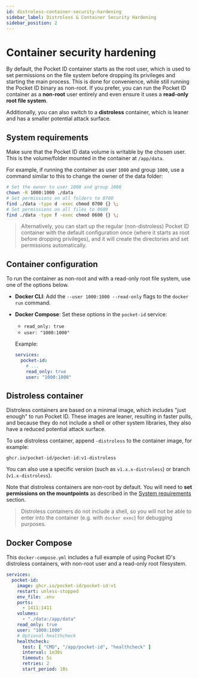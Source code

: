 ```yaml
---
id: distroless-container-security-hardening
sidebar_label: Distroless & Container Security Hardening
sidebar_position: 2
---
```


# Container security hardening

By default, the Pocket ID container starts as the root user, which is used to set permissions on the file system before dropping its privileges and starting the main process. This is done for convenience, while still running the Pocket ID binary as non-root. If you prefer, you can run the Pocket ID container as a **non-root** user entirely and even ensure it uses a **read-only root file system**.

Additionally, you can also switch to a **distroless** container, which is leaner and has a smaller potential attack surface.

## System requirements

Make sure that the Pocket ID data volume is writable by the chosen user. This is the volume/folder mounted in the container at `/app/data`.

For example, if running the container as user `1000` and group `1000`, use a command similar to this to change the owner of the data folder:

```sh
# Set the owner to user 1000 and group 1000
chown -R 1000:1000 ./data
# Set permissions on all folders to 0700
find ./data -type d -exec chmod 0700 {} \;
# Set permissions on all files to 0600
find ./data -type f -exec chmod 0600 {} \;
```

> Alternatively, you can start up the regular (non-distroless) Pocket ID container with the default configuration once (where it starts as root before dropping privileges), and it will create the directories and set permissions automatically.

## Container configuration

To run the container as non-root and with a read-only root file system, use one of the options below.

- **Docker CLI**: Add the `--user 1000:1000 --read-only` flags to the `docker run` command.
- **Docker Compose**: Set these options in the `pocket-id` service:

   - `read_only: true`
   - `user: "1000:1000"`

   Example:

   ```yaml
   services:
     pocket-id:
       # ...
       read_only: true
       user: "1000:1000"
   ```

## Distroless container

Distroless containers are based on a minimal image, which includes "just enough" to run Pocket ID. These images are leaner, resulting in faster pulls, and because they do not include a shell or other system libraries, they also have a reduced potential attack surface.

To use distroless container, append `-distroless` to the container image, for example:

```
ghcr.io/pocket-id/pocket-id:v1-distroless
```

You can also use a specific version (such as `v1.x.x-distroless`) or branch (`v1.x-distroless`).

Note that distroless containers are non-root by default. You will need to **set permissions on the mountpoints** as described in the [System requirements](#system-requirements) section.

> Distroless containers do not include a shell, so you will not be able to enter into the container (e.g. with `docker exec`) for debugging purposes.

## Docker Compose

This `docker-compose.yml` includes a full example of using Pocket ID's distroless containers, with non-root user and a read-only root filesystem.

```yaml
services:
  pocket-id:
    image: ghcr.io/pocket-id/pocket-id:v1
    restart: unless-stopped
    env_file: .env
    ports:
      - 1411:1411
    volumes:
      - "./data:/app/data"
    read_only: true
    user: "1000:1000"
    # Optional healthcheck
    healthcheck:
      test: [ "CMD", "/app/pocket-id", "healthcheck" ]
      interval: 1m30s
      timeout: 5s
      retries: 2
      start_period: 10s
```
